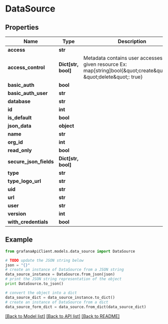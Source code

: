 # DataSource


## Properties
Name | Type | Description | Notes
------------ | ------------- | ------------- | -------------
**access** | **str** |  | [optional] 
**access_control** | **Dict[str, bool]** | Metadata contains user accesses for a given resource Ex: map[string]bool{\&quot;create\&quot;:true, \&quot;delete\&quot;: true} | [optional] 
**basic_auth** | **bool** |  | [optional] 
**basic_auth_user** | **str** |  | [optional] 
**database** | **str** |  | [optional] 
**id** | **int** |  | [optional] 
**is_default** | **bool** |  | [optional] 
**json_data** | **object** |  | [optional] 
**name** | **str** |  | [optional] 
**org_id** | **int** |  | [optional] 
**read_only** | **bool** |  | [optional] 
**secure_json_fields** | **Dict[str, bool]** |  | [optional] 
**type** | **str** |  | [optional] 
**type_logo_url** | **str** |  | [optional] 
**uid** | **str** |  | [optional] 
**url** | **str** |  | [optional] 
**user** | **str** |  | [optional] 
**version** | **int** |  | [optional] 
**with_credentials** | **bool** |  | [optional] 

## Example

```python
from grafanaApiClient.models.data_source import DataSource

# TODO update the JSON string below
json = "{}"
# create an instance of DataSource from a JSON string
data_source_instance = DataSource.from_json(json)
# print the JSON string representation of the object
print DataSource.to_json()

# convert the object into a dict
data_source_dict = data_source_instance.to_dict()
# create an instance of DataSource from a dict
data_source_form_dict = data_source.from_dict(data_source_dict)
```
[[Back to Model list]](../README.md#documentation-for-models) [[Back to API list]](../README.md#documentation-for-api-endpoints) [[Back to README]](../README.md)


